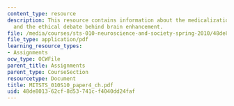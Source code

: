 ```yaml
---
content_type: resource
description: This resource contains information about the medicalization of normality
  and the ethical debate behind brain enhancement.
file: /media/courses/sts-010-neuroscience-and-society-spring-2010/48de801362cf8d53741cf4040dd24faf_MITSTS_010S10_paper4_ch.pdf
file_type: application/pdf
learning_resource_types:
- Assignments
ocw_type: OCWFile
parent_title: Assignments
parent_type: CourseSection
resourcetype: Document
title: MITSTS_010S10_paper4_ch.pdf
uid: 48de8013-62cf-8d53-741c-f4040dd24faf
---
```

